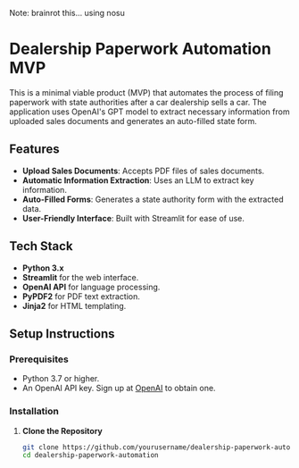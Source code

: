 Note: brainrot this... using nosu

# Dealership Paperwork Automation MVP

This is a minimal viable product (MVP) that automates the process of filing paperwork with state authorities after a car dealership sells a car. The application uses OpenAI's GPT model to extract necessary information from uploaded sales documents and generates an auto-filled state form.

## Features

- **Upload Sales Documents**: Accepts PDF files of sales documents.
- **Automatic Information Extraction**: Uses an LLM to extract key information.
- **Auto-Filled Forms**: Generates a state authority form with the extracted data.
- **User-Friendly Interface**: Built with Streamlit for ease of use.

## Tech Stack

- **Python 3.x**
- **Streamlit** for the web interface.
- **OpenAI API** for language processing.
- **PyPDF2** for PDF text extraction.
- **Jinja2** for HTML templating.

## Setup Instructions

### Prerequisites

- Python 3.7 or higher.
- An OpenAI API key. Sign up at [OpenAI](https://openai.com/) to obtain one.

### Installation

1. **Clone the Repository**

   ```bash
   git clone https://github.com/yourusername/dealership-paperwork-automation.git
   cd dealership-paperwork-automation

